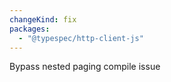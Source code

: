 ```yaml
---
changeKind: fix
packages:
  - "@typespec/http-client-js"
---
```


Bypass nested paging compile issue